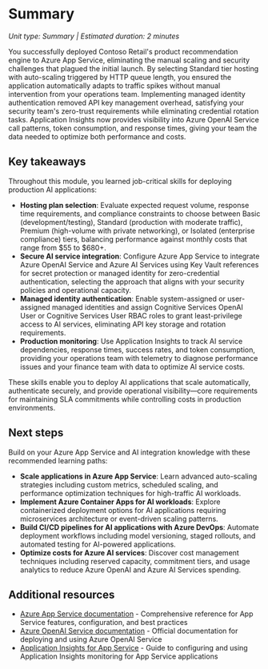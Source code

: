 # Summary

_Unit type: Summary | Estimated duration: 2 minutes_

You successfully deployed Contoso Retail's product recommendation engine to Azure App Service, eliminating the manual scaling and security challenges that plagued the initial launch. By selecting Standard tier hosting with auto-scaling triggered by HTTP queue length, you ensured the application automatically adapts to traffic spikes without manual intervention from your operations team. Implementing managed identity authentication removed API key management overhead, satisfying your security team's zero-trust requirements while eliminating credential rotation tasks. Application Insights now provides visibility into Azure OpenAI Service call patterns, token consumption, and response times, giving your team the data needed to optimize both performance and costs.

## Key takeaways

Throughout this module, you learned job-critical skills for deploying production AI applications:

- **Hosting plan selection**: Evaluate expected request volume, response time requirements, and compliance constraints to choose between Basic (development/testing), Standard (production with moderate traffic), Premium (high-volume with private networking), or Isolated (enterprise compliance) tiers, balancing performance against monthly costs that range from $55 to $680+.
- **Secure AI service integration**: Configure Azure App Service to integrate Azure OpenAI Service and Azure AI Services using Key Vault references for secret protection or managed identity for zero-credential authentication, selecting the approach that aligns with your security policies and operational capacity.
- **Managed identity authentication**: Enable system-assigned or user-assigned managed identities and assign Cognitive Services OpenAI User or Cognitive Services User RBAC roles to grant least-privilege access to AI services, eliminating API key storage and rotation requirements.
- **Production monitoring**: Use Application Insights to track AI service dependencies, response times, success rates, and token consumption, providing your operations team with telemetry to diagnose performance issues and your finance team with data to optimize AI service costs.

These skills enable you to deploy AI applications that scale automatically, authenticate securely, and provide operational visibility—core requirements for maintaining SLA commitments while controlling costs in production environments.

## Next steps

Build on your Azure App Service and AI integration knowledge with these recommended learning paths:

- **Scale applications in Azure App Service**: Learn advanced auto-scaling strategies including custom metrics, scheduled scaling, and performance optimization techniques for high-traffic AI workloads.
- **Implement Azure Container Apps for AI workloads**: Explore containerized deployment options for AI applications requiring microservices architecture or event-driven scaling patterns.
- **Build CI/CD pipelines for AI applications with Azure DevOps**: Automate deployment workflows including model versioning, staged rollouts, and automated testing for AI-powered applications.
- **Optimize costs for Azure AI services**: Discover cost management techniques including reserved capacity, commitment tiers, and usage analytics to reduce Azure OpenAI and Azure AI Services spending.

## Additional resources

- [Azure App Service documentation](https://learn.microsoft.com/azure/app-service/) - Comprehensive reference for App Service features, configuration, and best practices
- [Azure OpenAI Service documentation](https://learn.microsoft.com/azure/ai-services/openai/) - Official documentation for deploying and using Azure OpenAI Service
- [Application Insights for App Service](https://learn.microsoft.com/azure/azure-monitor/app/azure-web-apps) - Guide to configuring and using Application Insights monitoring for App Service applications
